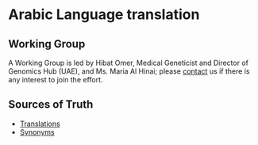 # Arabic Language translation

## Working Group

A Working Group is led by Hibat Omer, Medical Geneticist and Director of Genomics Hub (UAE), and Ms. Maria Al Hinai; please [contact](../contact.md) us if there is any interest to join the effort.

## Sources of Truth

- [Translations](https://github.com/obophenotype/hpo-translations/blob/main/babelon/hp-ar.babelon.tsv)
- [Synonyms](https://github.com/obophenotype/hpo-translations/blob/main/babelon/hp-ar.synonyms.tsv)
